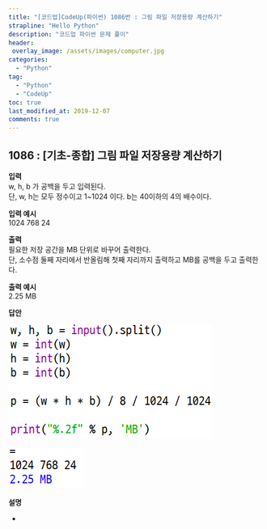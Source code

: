```yaml
---
title: "[코드업]CodeUp(파이썬) 1086번 : 그림 파일 저장용량 계산하기"
strapline: "Hello Python"
description: "코드업 파이썬 문제 풀이"
header:
 overlay_image: /assets/images/computer.jpg
categories:
  - "Python"
tag:
  - "Python"
  - "CodeUp"
toc: true
last_modified_at: 2019-12-07
comments: true
---
```


## 1086 : [기초-종합] 그림 파일 저장용량 계산하기


**입력**<br>
w, h, b 가 공백을 두고 입력된다.<br>
단, w, h는 모두 정수이고 1~1024 이다. b는 40이하의 4의 배수이다.


**입력 예시**<br>
1024 768 24

**출력**<br>
필요한 저장 공간을 MB 단위로 바꾸어 출력한다.<br>
단, 소수점 둘째 자리에서 반올림해 첫째 자리까지 출력하고 MB를 공백을 두고 출력한다.

**출력 예시**<br>
2.25 MB


**답안**<br>

![a1086](/assets/images/1086-1.jpg)<br>

![a1086](/assets/images/1086-2.jpg)


**설명**

-

